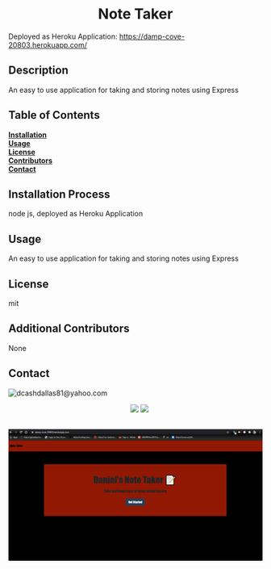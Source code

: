 
<h1 align="center">Note Taker</h1>

Deployed as Heroku Application: https://damp-cove-20803.herokuapp.com/

  ## Description

  An easy to use application for taking and storing notes using Express
  ## Table of Contents<br>
  **[Installation](#Installation)**<br>
  **[Usage](#Usage)**<br>
  **[License](#License)**</br>
  **[Contributors](#Contributors)**<br>
  **[Contact](#Contact)**<br>
  
  ## **Installation Process**<br>  
  node js, deployed as Heroku Application
  ## **Usage**<br>
  An easy to use application for taking and storing notes using Express
  ## **License**<br>
  mit
  ## **Additional Contributors**<br>
  None

  ## **Contact**<br>
  <img src="https://avatars1.githubusercontent.com/u/60990838?v=4" class="profile" align="left" height="80"/>
  dcashdallas81@yahoo.com<br>
  
  <p align="center" margin="35px">
    <a>
      <img src="https://img.shields.io/badge/Author%3A-Daniel%20Cash-red"/></>
    <a>
    <a>
    <img src="https://img.shields.io/badge/Release%20Version%20-1.0-green"/></>
    <a>
    </p>

![Note taker demo gif](https://github.com/dcashdallas/HW-11-NoteTaker/blob/master/Develop/public/assets/notetaker.gif?raw=true)
